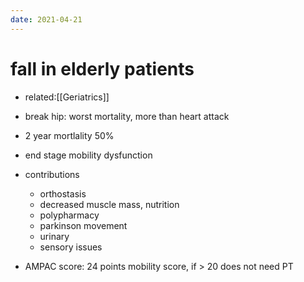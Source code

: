 ```yaml
---
date: 2021-04-21
---
```


# fall in elderly patients

- related:[[Geriatrics]]

- break hip: worst mortality, more than heart attack

- 2 year mortlality 50%

- end stage mobility dysfunction

- contributions
	- orthostasis
	- decreased muscle mass, nutrition
	- polypharmacy
	- parkinson movement
	- urinary
	- sensory issues

- AMPAC score: 24 points mobility score, if > 20 does not need PT
